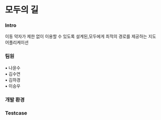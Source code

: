 # 모두의 길

### Intro
이동 약자가 제한 없이 이용할 수 있도록 설계된,모두에게 최적의 경로를 제공하는 지도 어플리케이션  


### 팀원
▪️ 나윤수  
▪️ 김수연  
▪️ 김하경  
▪️ 이승우  

### 개발 환경

### Testcase
